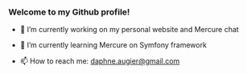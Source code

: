 ### Welcome to my Github profile!

- 🔭  I’m currently working on my personal website and Mercure chat


- 🌱  I’m currently learning Mercure on Symfony framework


- 📫  How to reach me: daphne.augier@gmail.com


<!--
**daphneaugier/daphneaugier** is a ✨ _special_ ✨ repository because its `README.md` (this file) appears on your GitHub profile.

Here are some ideas to get you started:

- 🔭 I’m currently working on ...
- 🌱 I’m currently learning ...
- 👯 I’m looking to collaborate on ...
- 🤔 I’m looking for help with ...
- 💬 Ask me about ...
- 📫 How to reach me: ...
- 😄 Pronouns: ...
- ⚡ Fun fact: ...
-->
